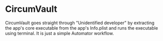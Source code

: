 # CircumVault
CircumVault goes straight through "Unidentified developer" by extracting the app's core executable from the app's Info.plist and runs the executable using terminal. 
It is just a simple Automator workflow.
